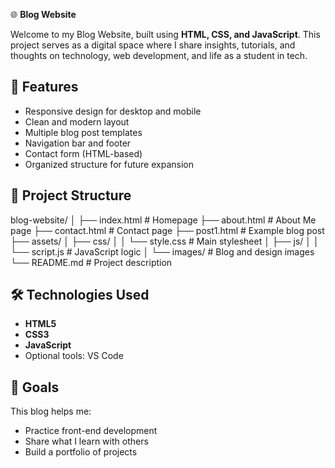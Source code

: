 🌐 **Blog Website**

Welcome to my Blog Website, built using **HTML, CSS, and JavaScript**. This project serves as a digital space where I share insights, tutorials, and thoughts on technology, web development, and life as a student in tech.

## 🚀 Features

- Responsive design for desktop and mobile
- Clean and modern layout
- Multiple blog post templates
- Navigation bar and footer
- Contact form (HTML-based)
- Organized structure for future expansion

## 📁 Project Structure

blog-website/
│
├── index.html # Homepage
├── about.html # About Me page
├── contact.html # Contact page
├── post1.html # Example blog post
├── assets/
│ ├── css/
│ │ └── style.css # Main stylesheet
│ ├── js/
│ │ └── script.js # JavaScript logic
│ └── images/ # Blog and design images
└── README.md # Project description

## 🛠️ Technologies Used

- **HTML5**
- **CSS3**
- **JavaScript**
- Optional tools: VS Code

## 🎯 Goals

This blog helps me:
- Practice front-end development
- Share what I learn with others
- Build a portfolio of projects
